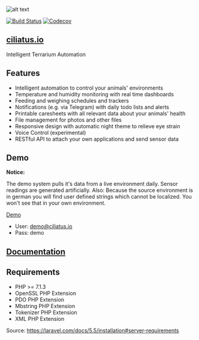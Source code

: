 ![alt text](https://github.com/ciliatus/ciliatus/blob/master/public/images/logo_horizontal.png "Ciliatus")

[![Build Status](https://travis-ci.org/ciliatus/ciliatus.svg?branch=master)](https://travis-ci.org/ciliatus/ciliatus)
[![Codecov](https://img.shields.io/codecov/c/github/ciliatus/ciliatus.svg)](https://codecov.io/gh/ciliatus/ciliatus)

## [ciliatus.io](https://ciliatus.io)

Intelligent Terrarium Automation

## Features

* Intelligent automation to control your animals' environments
* Temperature and humidity monitoring with real time dashboards
* Feeding and weighing schedules and trackers
* Notifications (e.g. via Telegram) with daily todo lists and alerts
* Printable caresheets with all relevant data about your animals' health
* File management for photos and other files
* Responsive design with automatic night theme to relieve eye strain
* Voice Control (experimental)
* RESTful API to attach your own applications and send sensor data

## Demo

**Notice:** 

The demo system pulls it's data from a live environment daily. Sensor readings are generated artificially.
Also: Because the source environment is in german you will find user defined strings which cannot be localized. You won't see that in your own environment.

[Demo](https://demo01.ciliatus.io)

* User: demo@ciliatus.io
* Pass: demo

## [Documentation](https://ciliatus.io/docs)

## Requirements

* PHP >= 7.1.3
* OpenSSL PHP Extension
* PDO PHP Extension
* Mbstring PHP Extension
* Tokenizer PHP Extension
* XML PHP Extension

Source: https://laravel.com/docs/5.5/installation#server-requirements
